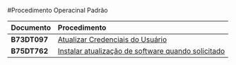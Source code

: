 #Procedimento Operacinal Padrão


| Documento | Procedimento |
|:----|:---|
|**B73DT097**| [Atualizar Credenciais do Usuário](https://github.com/dentalsul/vendedores-android-pop/raw/master/B73DT097%20-%20Atualizar%20Credenciais%20do%20Usu%C3%A1rio.pdf)
|**B75DT762**| [Instalar atualização de software quando solicitado](https://github.com/dentalsul/vendedores-android-pop/raw/master/B75DT762%20-%20Instalar%20Atualiza%C3%A7%C3%A3o%20de%20Software%20quando%20necess%C3%A1rio.pdf)
